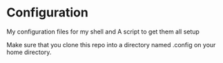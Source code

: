 # Configuration
My configuration files for my shell and A script to get them all setup

Make sure that you clone this repo into a directory named .config on your home directory.

